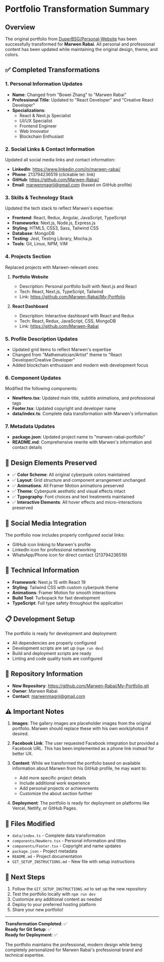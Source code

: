 # Portfolio Transformation Summary

## Overview
The original portfolio from [DuperBSG/Personal-Website](https://github.com/DuperBSG/Personal-Website.git) has been successfully transformed for **Marwen Rabai**. All personal and professional content has been updated while maintaining the original design, theme, and colors.

## ✅ Completed Transformations

### 1. Personal Information Updates
- **Name**: Changed from "Bowei Zhang" to "Marwen Rabai"
- **Professional Title**: Updated to "React Developer" and "Creative React Developer"
- **Specializations**: 
  - React & Next.js Specialist
  - UI/UX Specialist
  - Frontend Engineer
  - Web Innovator
  - Blockchain Enthusiast

### 2. Social Links & Contact Information
Updated all social media links and contact information:
- **LinkedIn**: https://www.linkedin.com/in/marwen-rabai/
- **Phone**: 213794236519 (clickable tel: link)
- **GitHub**: https://github.com/Marwen-Rabai/
- **Email**: marwenmagrii@gmail.com (based on GitHub profile)

### 3. Skills & Technology Stack
Updated the tech stack to reflect Marwen's expertise:
- **Frontend**: React, Redux, Angular, JavaScript, TypeScript
- **Frameworks**: Next.js, Node.js, Express.js
- **Styling**: HTML5, CSS3, Sass, Tailwind CSS
- **Database**: MongoDB
- **Testing**: Jest, Testing Library, Mocha.js
- **Tools**: Git, Linux, NPM, VIM

### 4. Projects Section
Replaced projects with Marwen-relevant ones:
1. **Portfolio Website**
   - Description: Personal portfolio built with Next.js and React
   - Tech: React, Next.js, TypeScript, Tailwind
   - Link: https://github.com/Marwen-Rabai/My-Portfolio

2. **React Dashboard**
   - Description: Interactive dashboard with React and Redux
   - Tech: React, Redux, JavaScript, CSS, MongoDB
   - Link: https://github.com/Marwen-Rabai

### 5. Profile Description Updates
- Updated grid items to reflect Marwen's expertise
- Changed from "Mathematician/Artist" theme to "React Developer/Creative Developer"
- Added blockchain enthusiasm and modern web development focus

### 6. Component Updates
Modified the following components:
- **NewHero.tsx**: Updated main title, subtitle animations, and professional tags
- **Footer.tsx**: Updated copyright and developer name
- **data/index.ts**: Complete data transformation with Marwen's information

### 7. Metadata Updates
- **package.json**: Updated project name to "marwen-rabai-portfolio"
- **README.md**: Comprehensive rewrite with Marwen's information and contact details

## 🎨 Design Elements Preserved
- ✅ **Color Scheme**: All original cyberpunk colors maintained
- ✅ **Layout**: Grid structure and component arrangement unchanged  
- ✅ **Animations**: All Framer Motion animations preserved
- ✅ **Theme**: Cyberpunk aesthetic and visual effects intact
- ✅ **Typography**: Font choices and text treatments maintained
- ✅ **Interactive Elements**: All hover effects and micro-interactions preserved

## 📱 Social Media Integration
The portfolio now includes properly configured social links:
- GitHub icon linking to Marwen's profile
- LinkedIn icon for professional networking
- WhatsApp/Phone icon for direct contact (213794236519)

## 🚀 Technical Information
- **Framework**: Next.js 15 with React 19
- **Styling**: Tailwind CSS with custom cyberpunk theme
- **Animations**: Framer Motion for smooth interactions
- **Build Tool**: Turbopack for fast development
- **TypeScript**: Full type safety throughout the application

## 📋 Development Setup
The portfolio is ready for development and deployment:
- All dependencies are properly configured
- Development scripts are set up (`npm run dev`)
- Build and deployment scripts are ready
- Linting and code quality tools are configured

## 🔗 Repository Information
- **New Repository**: https://github.com/Marwen-Rabai/My-Portfolio.git
- **Owner**: Marwen Rabai
- **Contact**: marwenmagrii@gmail.com

## ⚠️ Important Notes
1. **Images**: The gallery images are placeholder images from the original portfolio. Marwen should replace these with his own work/photos if desired.

2. **Facebook Link**: The user requested Facebook integration but provided a Facebook URL. This has been implemented as a phone link instead for better UX.

3. **Content**: While we transformed the portfolio based on available information about Marwen from his GitHub profile, he may want to:
   - Add more specific project details
   - Include additional work experience
   - Add personal projects or achievements
   - Customize the about section further

4. **Deployment**: The portfolio is ready for deployment on platforms like Vercel, Netlify, or GitHub Pages.

## 📁 Files Modified
- `data/index.ts` - Complete data transformation
- `components/NewHero.tsx` - Personal information and titles
- `components/Footer.tsx` - Copyright and name updates
- `package.json` - Project metadata
- `README.md` - Project documentation
- `GIT_SETUP_INSTRUCTIONS.md` - New file with setup instructions

## 🎯 Next Steps
1. Follow the `GIT_SETUP_INSTRUCTIONS.md` to set up the new repository
2. Test the portfolio locally with `npm run dev`
3. Customize any additional content as needed
4. Deploy to your preferred hosting platform
5. Share your new portfolio!

---

**Transformation Completed**: ✅  
**Ready for Git Setup**: ✅  
**Ready for Deployment**: ✅  

The portfolio maintains the professional, modern design while being completely personalized for Marwen Rabai's professional brand and technical expertise. 